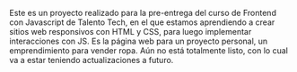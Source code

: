 Este es un proyecto realizado para la pre-entrega del curso de Frontend con Javascript de Talento Tech,
en el que estamos aprendiendo a crear sitios web responsivos con HTML y CSS,
para luego implementar interacciones con JS. 
Es la página web para un proyecto personal, un emprendimiento para vender ropa.
Aún no está totalmente listo, con lo cual va a estar teniendo actualizaciones a futuro.